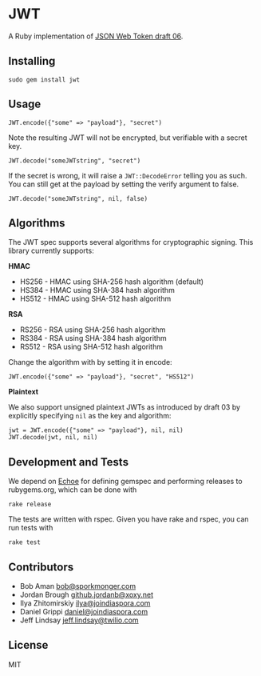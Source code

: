 # JWT
A Ruby implementation of [JSON Web Token draft 06](http://self-issued.info/docs/draft-jones-json-web-token-06.html).

## Installing

    sudo gem install jwt

## Usage

    JWT.encode({"some" => "payload"}, "secret")

Note the resulting JWT will not be encrypted, but verifiable with a secret key.

    JWT.decode("someJWTstring", "secret")

If the secret is wrong, it will raise a `JWT::DecodeError` telling you as such. You can still get at the payload by setting the verify argument to false.

    JWT.decode("someJWTstring", nil, false)

## Algorithms

The JWT spec supports several algorithms for cryptographic signing. This library currently supports:

**HMAC**

* HS256	- HMAC using SHA-256 hash algorithm (default)
* HS384	- HMAC using SHA-384 hash algorithm
* HS512 - HMAC using SHA-512 hash algorithm

**RSA**

* RS256 - RSA using SHA-256 hash algorithm
* RS384 - RSA using SHA-384 hash algorithm
* RS512 - RSA using SHA-512 hash algorithm

Change the algorithm with by setting it in encode:

    JWT.encode({"some" => "payload"}, "secret", "HS512")

**Plaintext**

We also support unsigned plaintext JWTs as introduced by draft 03 by explicitly specifying `nil` as the key and algorithm:

    jwt = JWT.encode({"some" => "payload"}, nil, nil)
    JWT.decode(jwt, nil, nil)

## Development and Tests

We depend on [Echoe](http://rubygems.org/gems/echoe) for defining gemspec and performing releases to rubygems.org, which can be done with

    rake release

The tests are written with rspec. Given you have rake and rspec, you can run tests with

    rake test

## Contributors

 * Bob Aman <bob@sporkmonger.com>
 * Jordan Brough <github.jordanb@xoxy.net>
 * Ilya Zhitomirskiy <ilya@joindiaspora.com>
 * Daniel Grippi <daniel@joindiaspora.com>
 * Jeff Lindsay <jeff.lindsay@twilio.com>

## License

MIT
